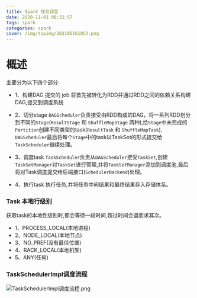 ```yaml
---
title: Spark 任务调度
date: 2020-11-01 08:31:57
tags: spark
categories: spark
cover: /img/topimg/202105161053.png
---
```




# 概述
主要分为以下四个部分:
* 1、构建DAG
提交的 job 将首先被转化为RDD并通过RDD之间的依赖关系构建DAG,提交到调度系统

* 2、切分stage
`DAGScheduler`负责接受由RDD构成的DAG，将一系列RDD划分到不同的`Stage`(`ResultStage` 和 `ShuffleMapStage` 两种),给`Stage`中未完成的`Partition`创建不同类型的task(`ResultTask` 和 `ShuffleMapTask`),
`DAGScheduler`最后将每个`Stage`中的task以TaskSet的形式提交给`TaskScheduler`继续处理。

* 3、调度task
`TaskScheduler`负责从`DAGScheduler`接受`TaskSet`,创建`TaskSetManager`对`TaskSet`进行管理,并将`TaskSetManager`添加到调度池,最后将对Task调度提交给后端接口(`SchedulerBackend`)处理。

* 4、执行task
执行任务,并将任务中间结果和最终结果存入存储体系。


### Task 本地行级别
获取task的本地性级别时,都会等待一段时间,超过时间会退而求其次。

* 1、PROCESS_LOCAL(本地进程)
* 2、NODE_LOCAL(本地节点)
* 3、NO_PREF(没有最佳位置)
* 4、RACK_LOCAL(本地机架)
* 5、ANY(任何)


### TaskSchedulerImpl调度流程
![TaskSchedulerImpl调度流程.png](http://ww1.sinaimg.cn/large/b3b57085gy1gk9oxgwfcuj20sc0jg0un.jpg)

